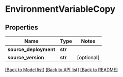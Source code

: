 # EnvironmentVariableCopy

## Properties
Name | Type | Notes
------------ | ------------- | -------------
**source_deployment** | **str** | 
**source_version** | **str** | [optional] 

[[Back to Model list]](../README.md#documentation-for-models) [[Back to API list]](../README.md#documentation-for-api-endpoints) [[Back to README]](../README.md)


